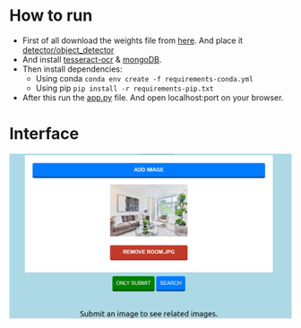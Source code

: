 # How to run
- First of all download the weights file from [here](https://pjreddie.com/media/files/yolov3-spp.weights). And place it [detector/object_detector](detector/object_detector)
- And install [tesseract-ocr](https://github.com/tesseract-ocr/tesseract) & [mongoDB](https://www.mongodb.com).
- Then install dependencies:
  - Using conda `conda env create -f requirements-conda.yml`
  - Using pip `pip install -r requirements-pip.txt`
- After this run the [app.py](app.py) file. And open localhost:port on your browser.

# Interface
![Image](images/project/interface.jpg)
